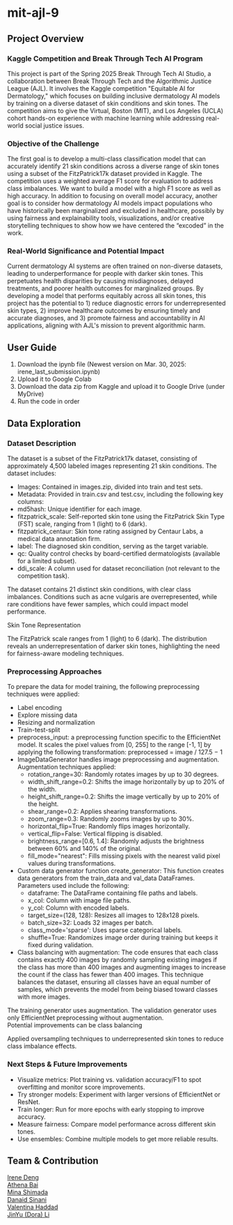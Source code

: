 # mit-ajl-9

## Project Overview
### Kaggle Competition and Break Through Tech AI Program
This project is part of the Spring 2025 Break Through Tech AI Studio, a collaboration between Break Through Tech and the Algorithmic Justice League (AJL). It involves the Kaggle competition "Equitable AI for Dermatology," which focuses on building inclusive dermatology AI models by training on a diverse dataset of skin conditions and skin tones. The competition aims to give the Virtual, Boston (MIT), and Los Angeles (UCLA) cohort hands-on experience with machine learning while addressing real-world social justice issues. 

### Objective of the Challenge
The first goal is to develop a multi-class classification model that can accurately identify 21 skin conditions across a diverse range of skin tones using a subset of the FitzPatrick17k dataset provided in Kaggle. The competition uses a weighted average F1 score for evaluation to address class imbalances. We want to build a model with a high F1 score as well as high accuracy. In addition to focusing on overall model accuracy, another goal is to consider how dermatology AI models impact populations who have historically been marginalized and excluded in healthcare, possibly by using fairness and explainability tools, visualizations, and/or creative storytelling techniques to show how we have centered the “excoded” in the work.

### Real-World Significance and Potential Impact
Current dermatology AI systems are often trained on non-diverse datasets, leading to underperformance for people with darker skin tones. This perpetuates health disparities by causing misdiagnoses, delayed treatments, and poorer health outcomes for marginalized groups. By developing a model that performs equitably across all skin tones, this project has the potential to 1) reduce diagnostic errors for underrepresented skin types, 2) improve healthcare outcomes by ensuring timely and accurate diagnoses, and 3) promote fairness and accountability in AI applications, aligning with AJL's mission to prevent algorithmic harm.

## User Guide
1. Download the ipynb file (Newest version on Mar. 30, 2025: irene_last_submission.ipynb)
2. Upload it to Google Colab
3. Download the data zip from Kaggle and upload it to Google Drive (under MyDrive)
4. Run the code in order 

## Data Exploration
### Dataset Description
The dataset is a subset of the FitzPatrick17k dataset, consisting of approximately 4,500 labeled images representing 21 skin conditions. The dataset includes:
* Images: Contained in images.zip, divided into train and test sets.
* Metadata: Provided in train.csv and test.csv, including the following key columns:
* md5hash: Unique identifier for each image.
* fitzpatrick_scale: Self-reported skin tone using the FitzPatrick Skin Type (FST) scale, ranging from 1 (light) to 6 (dark).
* fitzpatrick_centaur: Skin tone rating assigned by Centaur Labs, a medical data annotation firm.
* label: The diagnosed skin condition, serving as the target variable.
* qc: Quality control checks by board-certified dermatologists (available for a limited subset).
* ddi_scale: A column used for dataset reconciliation (not relevant to the competition task).

The dataset contains 21 distinct skin conditions, with clear class imbalances. Conditions such as acne vulgaris are overrepresented, while rare conditions have fewer samples, which could impact model performance.


Skin Tone Representation

The FitzPatrick scale ranges from 1 (light) to 6 (dark). The distribution reveals an underrepresentation of darker skin tones, highlighting the need for fairness-aware modeling techniques.

### Preprocessing Approaches
To prepare the data for model training, the following preprocessing techniques were applied:
* Label encoding
* Explore missing data
* Resizing and normalization
* Train-test-split
* preprocess_input: a preprocessing function specific to the EfficientNet model. It scales the pixel values from \[0, 255\] to the range \[-1, 1\] by applying the following transformation: preprocessed = image / 127.5 − 1
* ImageDataGenerator handles image preprocessing and augmentation. Augmentation techniques applied:
    * rotation_range=30: Randomly rotates images by up to 30 degrees.
    * width_shift_range=0.2: Shifts the image horizontally by up to 20% of the width.
    * height_shift_range=0.2: Shifts the image vertically by up to 20% of the height.
    * shear_range=0.2: Applies shearing transformations.
    * zoom_range=0.3: Randomly zooms images by up to 30%.
    * horizontal_flip=True: Randomly flips images horizontally.
    * vertical_flip=False: Vertical flipping is disabled.
    * brightness_range=[0.6, 1.4]: Randomly adjusts the brightness between 60% and 140% of the original.
    * fill_mode="nearest": Fills missing pixels with the nearest valid pixel values during transformations.
* Custom data generator function create_generator: This function creates data generators from the train_data and val_data DataFrames. Parameters used include the following:
    * dataframe: The DataFrame containing file paths and labels.
    * x_col: Column with image file paths.
    * y_col: Column with encoded labels.
    * target_size=(128, 128): Resizes all images to 128x128 pixels.
    * batch_size=32: Loads 32 images per batch.
    * class_mode='sparse': Uses sparse categorical labels.
    * shuffle=True: Randomizes image order during training but keeps it fixed during validation.
* Class balancing with augmentation: The code ensures that each class contains exactly 400 images by randomly sampling existing images if the class has more than 400 images and augmenting images to increase the count if the class has fewer than 400 images. This technique balances the dataset, ensuring all classes have an equal number of samples, which prevents the model from being biased toward classes with more images.

The training generator uses augmentation. The validation generator uses only EfficientNet preprocessing without augmentation.\
Potential improvements can be class balancing

Applied oversampling techniques to underrepresented skin tones to reduce class imbalance effects.

### Next Steps & Future Improvements

- Visualize metrics: Plot training vs. validation accuracy/F1 to spot overfitting and monitor score improvements.
- Try stronger models: Experiment with larger versions of EfficientNet or ResNet.
- Train longer: Run for more epochs with early stopping to improve accuracy.
- Measure fairness: Compare model performance across different skin tones.
- Use ensembles: Combine multiple models to get more reliable results.


## Team & Contribution
[Irene Deng](https://github.com/irened123)\
[Athena Bai](https://github.com/athena-bai)\
[Mina Shimada](https://github.com/minashim)\
[Danaid Sinani](https://github.com/mrsinani)\
[Valentina Haddad](https://github.com/Valentina-Haddad25)\
[JinYu (Dora) Li](https://github.com/Dorajyl)

